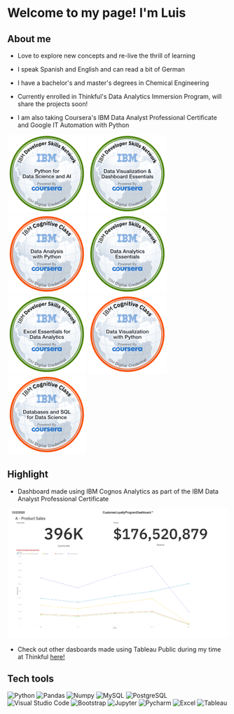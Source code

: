 # Welcome to my page! I'm Luis

## About me

- Love to explore new concepts and re-live the thrill of learning

- I speak Spanish and English and can read a bit of German

- I have a bachelor's and master's degrees in Chemical Engineering

- Currently enrolled in Thinkful's Data Analytics Immersion Program, will share the projects soon!

- I am also taking Coursera's IBM Data Analyst Professional Certificate and Google IT Automation with Python

![IMG](/img/python-for-data-science-and-ai.png)
![IMG](/img/data-visualization-dashboard-essentials.png)
![IMG](/img/Cognitive_Class_-_Data_Analysis_w_Python.png)
![IMG](/img/Data_Analytics_Essentials.png)
![IMG](/img/Excel_Essentials_for_Data_Analytics.png)
![IMG](/img/Data_Visual_w_Python.png)
![IMG](/img/DB_and_SQL_for_Data_Science.png)

## Highlight

- Dashboard made using IBM Cognos Analytics as part of the IBM Data Analyst Professional Certificate

![IMG](/img/cognos_dashboard.png)

- Check out other dasboards made using Tableau Public during my time at Thinkful [here!](https://public.tableau.com/profile/luis.ruiz.santiago#!/)

## Tech tools

![Python](https://img.shields.io/badge/-Python-333333?style=flat&logo=python)
![Pandas](https://img.shields.io/badge/-Pandas-333333?style=flat&logo=Pandas&logoColor=007ACC)
![Numpy](https://img.shields.io/badge/-Numpy-333333?style=flat&logo=Numpy&logoColor=007ACC)
![MySQL](https://img.shields.io/badge/-MySQL-333333?style=flat&logo=mysql)
![PostgreSQL](https://img.shields.io/badge/-PostgreSQL-333333?style=flat&logo=PostgreSQL&logoColor=007ACC)
![Visual Studio Code](https://img.shields.io/badge/-Visual%20Studio%20Code-333333?style=flat&logo=visual-studio-code&logoColor=007ACC)
![Bootstrap](https://img.shields.io/badge/-Bootstrap-333333?style=flat&logo=Bootstrap&logoColor=007ACC)
![Jupyter](https://img.shields.io/badge/-Jupyter-333333?style=flat&logo=Jupyter&logoColor=007ACC)
![Pycharm](https://img.shields.io/badge/-Pycharm-333333?style=flat&logo=Pycharm&logoColor=007ACC)
![Excel](https://img.shields.io/badge/-Excel-333333?style=flat&logo=Microsoft-Excel&logoColor=007ACC)
![Tableau](https://img.shields.io/badge/-Tableau-333333?style=flat&logo=Tableau)
